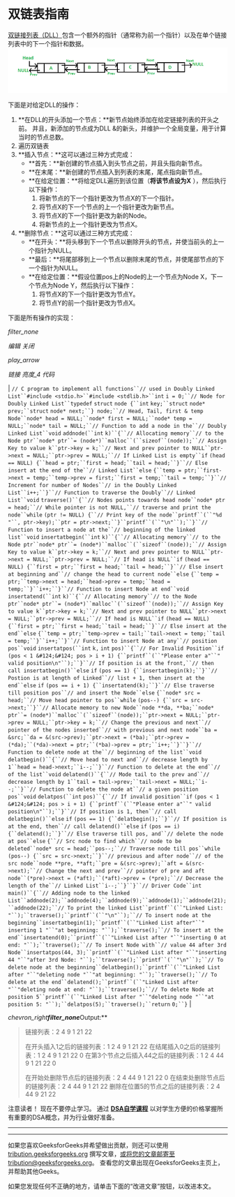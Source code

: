 # 双链表指南

[双链接列表（DLL）](https://www.geeksforgeeks.org/doubly-linked-list/)包含一个额外的指针（通常称为前一个指针）以及在单个链接列表中的下一个指针和数据。
[![](img/1fac4717827a04f080fae80f8fd57fe7.png)](https://media.geeksforgeeks.org/wp-content/cdn-uploads/gq/2014/03/DLL1.png)

下面是对给定DLL的操作：

1.  **在DLL的开头添加一个节点：**新节点始终添加在给定链接列表的开头之前。 并且，新添加的节点成为DLL &的新头，并维护一个全局变量，用于计算当时的节点总数。
2.  遍历双链表
3.  **插入节点：**这可以通过三种方式完成：
    *   **首先：**新创建的节点插入到头节点之前，并且头指向新节点。
    *   **在末尾：**新创建的节点插入到列表的末尾，尾点指向新节点。
    *   **在给定位置：**将给定DLL遍历到该位置（**将该节点设为X** ），然后执行以下操作：
        1.  将新节点的下一个指针更改为节点X的下一个指针。
        2.  将节点X的下一个节点的上一个指针更改为新节点。
        3.  将节点X的下一个指针更改为新的Node。
        4.  将新节点的上一个指针更改为节点X。
4.  **删除节点：**这可以通过三种方式完成：
    *   **在开头：**将头移到下一个节点以删除开头的节点，并使当前头的上一个指针为NULL。
    *   **最后：**将尾部移到上一个节点以删除末尾的节点，并使尾部节点的下一个指针为NULL。
    *   **在给定位置：**假设位置pos上的Node的上一个节点为Node X，下一个节点为Node Y，然后执行以下操作：
        1.  将节点X的下一个指针更改为节点Y。
        2.  将节点Y的前一个指针更改为节点X。

下面是所有操作的实现：

*filter_none*

*编辑*
*关闭*

*play_arrow*

*链接*
*亮度_4*
*代码*

| `// C program to implement all functions``// used in Doubly Linked List``#include <stdio.h>``#include <stdlib.h>``int` `i = 0;``// Node for Doubly Linked List``typedef` `struct` `node {``int` `key;``struct` `node* prev;``struct` `node* next;``} node;``// Head, Tail, first & temp Node``node* head = NULL;``node* first = NULL;``node* temp = NULL;``node* tail = NULL;``// Function to add a node in the``// Doubly Linked List``void` `addnode(``int` `k)``{``// Allocating memory``// to the Node ptr``node* ptr``= (node*)``malloc``(``sizeof``(node));``// Assign Key to value k``ptr->key = k;``// Next and prev pointer to NULL``ptr->next = NULL;``ptr->prev = NULL;``// If Linked List is empty``if` `(head == NULL) {``head = ptr;``first = head;``tail = head;``}``// Else insert at the end of the``// Linked List``else` `{``temp = ptr;``first->next = temp;``temp->prev = first;``first = temp;``tail = temp;``}``// Increment for number of Nodes``// in the Doubly Linked List``i++;``}``// Function to traverse the Doubly``// Linked List``void` `traverse()``{``// Nodes points towards head node``node* ptr = head;``// While pointer is not NULL,``// traverse and print the node``while` `(ptr != NULL) {``// Print key of the node``printf``(``"%d "``, ptr->key);``ptr = ptr->next;``}``printf``(``"\n"``);``}``// Function to insert a node at the``// beginning of the linked list``void` `insertatbegin(``int` `k)``{``// Allocating memory``// to the Node ptr``node* ptr``= (node*)``malloc``(``sizeof``(node));``// Assign Key to value k``ptr->key = k;``// Next and prev pointer to NULL``ptr->next = NULL;``ptr->prev = NULL;``// If head is NULL``if` `(head == NULL) {``first = ptr;``first = head;``tail = head;``}``// Else insert at beginning and``// change the head to current node``else` `{``temp = ptr;``temp->next = head;``head->prev = temp;``head = temp;``}``i++;``}``// Function to insert Node at end``void` `insertatend(``int` `k)``{``// Allocating memory``// to the Node ptr``node* ptr``= (node*)``malloc``(``sizeof``(node));``// Assign Key to value k``ptr->key = k;``// Next and prev pointer to NULL``ptr->next = NULL;``ptr->prev = NULL;``// If head is NULL``if` `(head == NULL) {``first = ptr;``first = head;``tail = head;``}``// Else insert at the end``else` `{``temp = ptr;``temp->prev = tail;``tail->next = temp;``tail = temp;``}``i++;``}``// Function to insert Node at any``// position pos``void` `insertatpos(``int` `k,` `int` `pos)``{``// For Invalid Position``if` `(pos < 1 &#124;&#124; pos > i + 1) {``printf``(``"Please enter a"``" valid position\n"``);``}``// If position is at the front,``// then call insertatbegin()``else` `if` `(pos == 1) {``insertatbegin(k);``}``// Postion is at length of Linked``// list + 1, then insert at the end``else` `if` `(pos == i + 1) {``insertatend(k);``}``// Else traverse till position pos``// and insert the Node``else` `{``node* src = head;``// Move head pointer to pos``while` `(pos--) {``src = src->next;``}``// Allocate memory to new Node``node **da, **ba;``node* ptr``= (node*)``malloc``(``sizeof``(node));``ptr->next = NULL;``ptr->prev = NULL;``ptr->key = k;``// Change the previous and next``// pointer of the nodes inserted``// with previous and next node``ba = &src;``da = &(src->prev);``ptr->next = (*ba);``ptr->prev = (*da);``(*da)->next = ptr;``(*ba)->prev = ptr;``i++;``}``}``// Function to delete node at the``// beginning of the list``void` `delatbegin()``{``// Move head to next and``// decrease length by 1``head = head->next;``i--;``}``// Function to delete at the end``// of the list``void` `delatend()``{``// Mode tail to the prev and``// decrease length by 1``tail = tail->prev;``tail->next = NULL;``i--;``}``// Function to delete the node at``// a given position pos``void` `delatpos(``int` `pos)``{``// If invalid position``if` `(pos < 1 &#124;&#124; pos > i + 1) {``printf``(``"Please enter a"``" valid position\n"``);``}``// If position is 1, then``// call delatbegin()``else` `if` `(pos == 1) {``delatbegin();``}``// If position is at the end, then``// call delatend()``else` `if` `(pos == i) {``delatend();``}``// Else traverse till pos, and``// delete the node at pos``else` `{``// Src node to find which``// node to be deleted``node* src = head;``pos--;``// Traverse node till pos``while` `(pos--) {``src = src->next;``}``// previous and after node``// of the src node``node **pre, **aft;``pre = &(src->prev);``aft = &(src->next);``// Change the next and prev``// pointer of pre and aft node``(*pre)->next = (*aft);``(*aft)->prev = (*pre);``// Decrease the length of the``// Linked List``i--;``}``}``// Driver Code``int` `main()``{``// Adding node to the linked List``addnode(2);``addnode(4);``addnode(9);``addnode(1);``addnode(21);``addnode(22);``// To print the linked List``printf``(``"Linked List: "``);``traverse();``printf``(``"\n"``);``// To insert node at the beginning``insertatbegin(1);``printf``(``"Linked List after"``" inserting 1 "``"at beginning: "``);``traverse();``// To insert at the end``insertatend(0);``printf``(``"Linked List after "``"inserting 0 at end: "``);``traverse();``// To insert Node with``// value 44 after 3rd Node``insertatpos(44, 3);``printf``(``"Linked List after "``"inserting 44 "``"after 3rd Node: "``);``traverse();``printf``(``"\n"``);``// To delete node at the beginning``delatbegin();``printf``(``"Linked List after "``"deleting node "``"at beginning: "``);``traverse();``// To delete at the end``delatend();``printf``(``"Linked List after "``"deleting node at end: "``);``traverse();``// To delete Node at position 5``printf``(``"Linked List after "``"deleting node "``"at position 5: "``);``delatpos(5);``traverse();``return` `0;``}` |

*chevron_right**filter_none***Output:**

> 链接列表：2 4 9 1 21 22
> 
> 在开头插入1之后的链接列表：1 2 4 9 1 21 22
> 在结尾插入0之后的链接列表：1 2 4 9 1 21 22 0
> 在第3个节点之后插入44之后的链接列表：1 2 4 44 9 1 21 22 0
> 
> 在开始处删除节点后的链接列表：2 4 44 9 1 21 22 0
> 在结束处删除节点后的链接列表：2 4 44 9 1 21 22
> 删除在位置5的节点之后的链接列表：2 4 44 9 21 22

注意读者！ 现在不要停止学习。 通过 [**DSA自学课程**](https://practice.geeksforgeeks.org/courses/dsa-self-paced?utm_source=geeksforgeeks&utm_medium=article&utm_campaign=gfg_article_dsa_content_bottom) 以对学生方便的价格掌握所有重要的DSA概念，并为行业做好准备。

* * *

* * *

如果您喜欢GeeksforGeeks并希望做出贡献，则还可以使用 [tribution.geeksforgeeks.org](https://contribute.geeksforgeeks.org/) 撰写文章，或将您的文章邮寄至tribution@geeksforgeeks.org。 查看您的文章出现在GeeksforGeeks主页上，并帮助其他Geeks。

如果您发现任何不正确的地方，请单击下面的“改进文章”按钮，以改进本文。